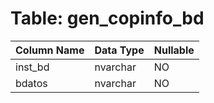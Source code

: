 # Table: gen_copinfo_bd

| Column Name | Data Type | Nullable |
|-------------|-----------|----------|
| inst_bd | nvarchar | NO |
| bdatos | nvarchar | NO |
